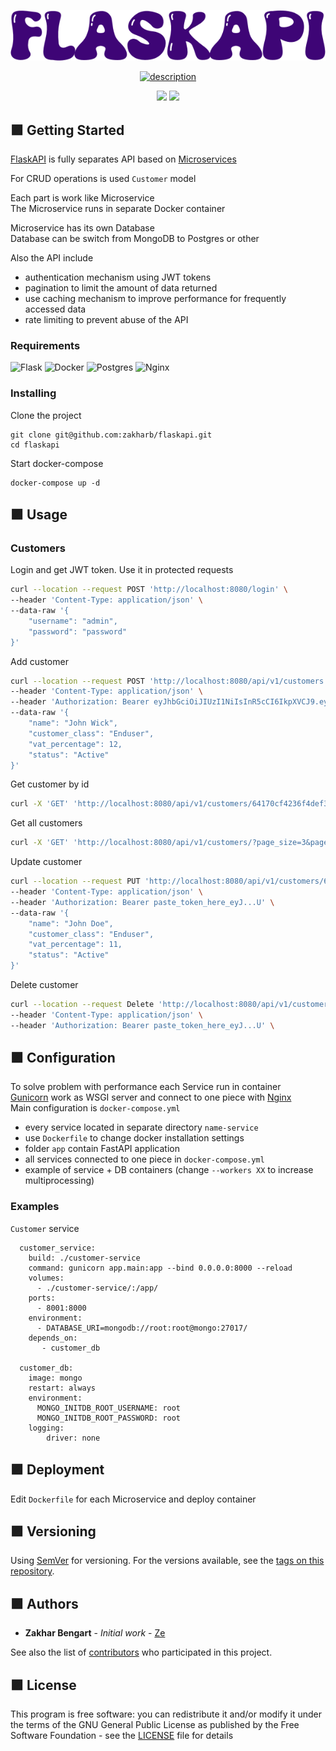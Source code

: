 <p align="center">
  <a href="https://www.linkedin.com/in/zakharb/flaskapi">
  <img src="img/logo.png" alt="logo" />
</p>

<p align="center">

  <a href="https://git.io/typing-svg">
    <img src="https://readme-typing-svg.herokuapp.com?font=Fira+Code&weight=600&size=30&pause=1000&color=3E0576&center=true&width=500&lines=++Microservice+architecture;+with+Flask+and+Docker" alt="description" />
  </a>  
</p>

<p align="center">
  <img src="https://img.shields.io/badge/version-1.2-purple" height="20"/>
  <img src="https://img.shields.io/badge/python-3.11-purple" height="20"/>
</p>

## :purple_square: Getting Started

[FlaskAPI](https://github.com/zakharb/flaskapi) is fully separates API based on [Microservices](https://en.wikipedia.org/wiki/Microservices)   

For CRUD operations is used `Customer` model  

Each part is work like Microservice  
The Microservice runs in separate Docker container   

Microservice has its own Database  
Database can be switch from MongoDB to Postgres or other  

Also the API include 
- authentication mechanism using JWT tokens  
- pagination to limit the amount of data returned  
- use caching mechanism to improve performance for frequently accessed data  
- rate limiting to prevent abuse of the API


### Requirements

![Flask](https://img.shields.io/badge/flask-%23000.svg?style=for-the-badge&logo=flask&logoColor=white)
![Docker](https://img.shields.io/badge/docker-%230db7ed.svg?style=for-the-badge&logo=docker&logoColor=white)
![Postgres](https://img.shields.io/badge/postgres-%23316192.svg?style=for-the-badge&logo=postgresql&logoColor=white)
![Nginx](https://img.shields.io/badge/nginx-%23009639.svg?style=for-the-badge&logo=nginx&logoColor=white)

### Installing

Clone the project

```
git clone git@github.com:zakharb/flaskapi.git
cd flaskapi
```

Start docker-compose

```
docker-compose up -d
```

## :purple_square: Usage  

### Customers  

Login and get JWT token. Use it in protected requests
```sh
curl --location --request POST 'http://localhost:8080/login' \
--header 'Content-Type: application/json' \
--data-raw '{
    "username": "admin",
    "password": "password"
}'
```

Add customer
```sh
curl --location --request POST 'http://localhost:8080/api/v1/customers' \
--header 'Content-Type: application/json' \
--header 'Authorization: Bearer eyJhbGciOiJIUzI1NiIsInR5cCI6IkpXVCJ9.eyJmcmVzaCI6ZmFsc2UsImlhdCI6MTY3OTIzNDYyOCwianRpIjoiM2JlNzJjYjktY2QyYi00ZTcyLTg5M2YtOThkZTZhMDVlMTlhIiwidHlwZSI6ImFjY2VzcyIsInN1YiI6ImFkbWluIiwibmJmIjoxNjc5MjM0NjI4LCJleHAiOjE2NzkyMzU1Mjh9.p_rJn8dHb3CIL4zPAgcG6qGsZxJOJZ8O6SL2GlJwGpY' \
--data-raw '{
    "name": "John Wick",
    "customer_class": "Enduser",
    "vat_percentage": 12,
    "status": "Active"
}'
```

Get customer by id
```sh
curl -X 'GET' 'http://localhost:8080/api/v1/customers/64170cf4236f4def3a87d600'
```

Get all customers
```sh
curl -X 'GET' 'http://localhost:8080/api/v1/customers/?page_size=3&page=2'
```

Update customer
```sh
curl --location --request PUT 'http://localhost:8080/api/v1/customers/6416c8af76181e5bd5641271' \
--header 'Content-Type: application/json' \
--header 'Authorization: Bearer paste_token_here_eyJ...U' \
--data-raw '{
    "name": "John Doe",
    "customer_class": "Enduser",
    "vat_percentage": 11,
    "status": "Active"
}'
```

Delete customer
```sh
curl --location --request Delete 'http://localhost:8080/api/v1/customers/6416c8af76181e5bd5641271' \
--header 'Content-Type: application/json' \
--header 'Authorization: Bearer paste_token_here_eyJ...U' \
```


## :purple_square: Configuration  
To solve problem with performance each Service run in container  
[Gunicorn]((https://www.gunicorn.org/)) work as WSGI server and connect to one piece with [Nginx](https://www.nginx.com/)  
Main configuration is `docker-compose.yml`  

- every service located in separate directory `name-service`  
- use `Dockerfile` to change docker installation settings  
- folder `app` contain FastAPI application  
- all services connected to one piece in `docker-compose.yml`  
- example of service + DB containers (change `--workers XX` to increase multiprocessing)  

### Examples  
`Customer` service
```
  customer_service:
    build: ./customer-service
    command: gunicorn app.main:app --bind 0.0.0.0:8000 --reload
    volumes:
      - ./customer-service/:/app/
    ports:
      - 8001:8000
    environment:
      - DATABASE_URI=mongodb://root:root@mongo:27017/
    depends_on:
       - customer_db
  
  customer_db:
    image: mongo
    restart: always
    environment:
      MONGO_INITDB_ROOT_USERNAME: root
      MONGO_INITDB_ROOT_PASSWORD: root
    logging:
        driver: none
```

## :purple_square: Deployment

Edit `Dockerfile` for each Microservice and deploy container

## :purple_square: Versioning

Using [SemVer](http://semver.org/) for versioning. For the versions available, see the [tags on this repository](https://github.com/zakharb/flaskapi/tags). 

## :purple_square: Authors

* **Zakhar Bengart** - *Initial work* - [Ze](https://github.com/zakharb)

See also the list of [contributors](https://github.com/zakharb/flaskapi/contributors) who participated in this project.

## :purple_square: License

This program is free software: you can redistribute it and/or modify it under the terms of the GNU General Public License as published by the Free Software Foundation - see the [LICENSE](LICENSE) file for details

